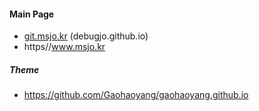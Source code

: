 #### Main Page

* [git.msjo.kr](http://git.msjo.kr) (debugjo.github.io)
* https//www.msjo.kr

##### Theme
* https://github.com/Gaohaoyang/gaohaoyang.github.io
